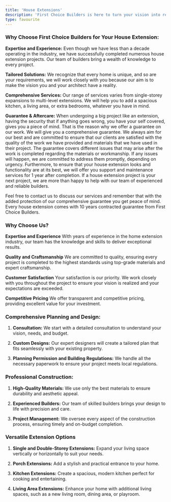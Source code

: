 ```yaml
---
title: 'House Extensions'
description: 'First Choice Builders is here to turn your vision into reality through our expert house extension services.'
type: favourite
---
```


### Why Choose First Choice Builders for Your House Extension:
**Expertise and Experience:** Even though we have less than a decade operating in the industry, we have successfully completed numerous house extension projects. Our team of builders bring a wealth of knowledge to every project.

**Tailored Solutions:** We recognize that every home is unique, and so are your requirements, we will work closely with you because our aim is to make the vision you and your architect have a reality.

**Comprehensive Services:** Our range of services varies from single-storey expansions to multi-level extensions. We will help you to add a spacious kitchen, a living area, or extra bedrooms, whatever you have in mind.

**Guarantee & Aftercare:** When undergoing a big project like an extension, having the security that if anything goes wrong, you have your self covered, gives you a piece of mind. That is the reason why we offer a guarantee on our work. We will give you a comprehensive guarantee. We always aim for our best and are committed to ensure that our clients are satisfied with the quality of the work we have provided and materials that we have used in their project. The guarantee covers different issues that may arise after the work is completed regarding the materials or workmanship. If any issues will happen, we are committed to address them promptly, depending on urgency. Furthermore, to ensure that your house extension looks and functionality are at its best, we will offer you support and maintenance services for 1 year after completion. If a house extension project is your next project, we are more than happy to help with our team of experienced and reliable builders.

Feel free to contact us to discuss our services and remember that with the added protection of our comprehensive guarantee you get peace of mind. Every house extension comes with 10 years contracted guarantee from First Choice Builders.



### Why Choose Us?

**Expertise and Experience**
With years of experience in the home extension industry, our team has the knowledge and skills to deliver exceptional results.

**Quality and Craftsmanship**
We are committed to quality, ensuring every project is completed to the highest standards using top-grade materials and expert craftsmanship.

**Customer Satisfaction**
Your satisfaction is our priority. We work closely with you throughout the project to ensure your vision is realized and your expectations are exceeded.

**Competitive Pricing**
We offer transparent and competitive pricing, providing excellent value for your investment.


### Comprehensive Planning and Design:
1. **Consultation:** We start with a detailed consultation to understand your vision, needs, and budget.

2. **Custom Designs:** Our expert designers will create a tailored plan that fits seamlessly with your existing property.

3. **Planning Permission and Building Regulations:** We handle all the necessary paperwork to ensure your project meets local regulations.

### Professional Construction:
1. **High-Quality Materials:** We use only the best materials to ensure durability and aesthetic appeal.

2. **Experienced Builders:** Our team of skilled builders brings your design to life with precision and care.

3. **Project Management:** We oversee every aspect of the construction process, ensuring timely and on-budget completion.

### Versatile Extension Options
1. **Single and Double-Storey Extensions:** Expand your living space vertically or horizontally to suit your needs.

2. **Porch Extensions:** Add a stylish and practical entrance to your home.

3. **Kitchen Extensions:** Create a spacious, modern kitchen perfect for cooking and entertaining.

4. **Living Area Extensions:** Enhance your home with additional living spaces, such as a new living room, dining area, or playroom.